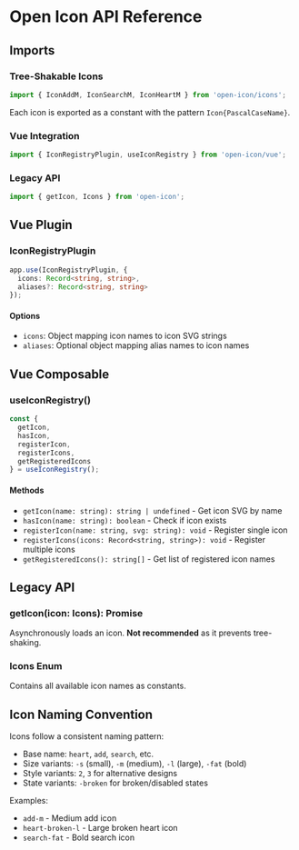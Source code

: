 # Open Icon API Reference

## Imports

### Tree-Shakable Icons

```typescript
import { IconAddM, IconSearchM, IconHeartM } from 'open-icon/icons';
```

Each icon is exported as a constant with the pattern `Icon{PascalCaseName}`.

### Vue Integration

```typescript
import { IconRegistryPlugin, useIconRegistry } from 'open-icon/vue';
```

### Legacy API

```typescript
import { getIcon, Icons } from 'open-icon';
```

## Vue Plugin

### IconRegistryPlugin

```typescript
app.use(IconRegistryPlugin, {
  icons: Record<string, string>,
  aliases?: Record<string, string>
});
```

#### Options

- `icons`: Object mapping icon names to icon SVG strings
- `aliases`: Optional object mapping alias names to icon names

## Vue Composable

### useIconRegistry()

```typescript
const {
  getIcon,
  hasIcon,
  registerIcon,
  registerIcons,
  getRegisteredIcons
} = useIconRegistry();
```

#### Methods

- `getIcon(name: string): string | undefined` - Get icon SVG by name
- `hasIcon(name: string): boolean` - Check if icon exists
- `registerIcon(name: string, svg: string): void` - Register single icon
- `registerIcons(icons: Record<string, string>): void` - Register multiple icons
- `getRegisteredIcons(): string[]` - Get list of registered icon names

## Legacy API

### getIcon(icon: Icons): Promise<string>

Asynchronously loads an icon. **Not recommended** as it prevents tree-shaking.

### Icons Enum

Contains all available icon names as constants.

## Icon Naming Convention

Icons follow a consistent naming pattern:
- Base name: `heart`, `add`, `search`, etc.
- Size variants: `-s` (small), `-m` (medium), `-l` (large), `-fat` (bold)
- Style variants: `2`, `3` for alternative designs
- State variants: `-broken` for broken/disabled states

Examples:
- `add-m` - Medium add icon
- `heart-broken-l` - Large broken heart icon
- `search-fat` - Bold search icon